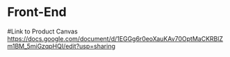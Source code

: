 # Front-End

#Link to Product Canvas https://docs.google.com/document/d/1EGGg6r0eoXauKAv70OptMaCKRBlZm1BM_5miGzqpHQI/edit?usp=sharing

